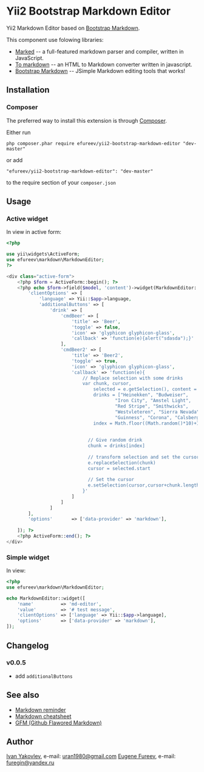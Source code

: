 # Yii2 Bootstrap Markdown Editor

Yii2 Markdown Editor based on [Bootstrap Markdown](http://www.codingdrama.com/bootstrap-markdown/).

This component use folowing libraries:
* [Marked](https://github.com/chjj/marked) -- a full-featured markdown parser and compiler, written in JavaScript.
* [To markdown](https://github.com/domchristie/to-markdown) -- an HTML to Markdown converter written in javascript.
* [Bootstrap Markdown](http://www.codingdrama.com/bootstrap-markdown/) -- JSimple Markdown editing tools that works!


## Installation

### Composer

The preferred way to install this extension is through [Composer](http://getcomposer.org/).

Either run

```
php composer.phar require efureev/yii2-bootstrap-markdown-editor "dev-master"
```

or add

```
"efureev/yii2-bootstrap-markdown-editor": "dev-master"
```

to the require section of your ```composer.json```


## Usage

### Active widget

In view in active form:

```php
<?php

use yii\widgets\ActiveForm;
use efureev\markdown\MarkdownEditor;
?>

<div class="active-form">
    <?php $form = ActiveForm::begin(); ?>
    <?php echo $form->field($model, 'content')->widget(MarkdownEditor::className(), [
        'clientOptions' => [
            'language' => Yii::$app->language,
            'additionalButtons' => [
                'drink' => [
                    'cmdBeer' => [
                        'title' => 'Beer',
                        'toggle' => false,
                        'icon' => 'glyphicon glyphicon-glass',
                        'callback' => 'function(e){alert("sdasda");}'
                    ],
                    'cmdBeer2' => [
                        'title' => 'Beer2',
                        'toggle' => true,
                        'icon' => 'glyphicon glyphicon-glass',
                        'callback' => 'function(e){
                            // Replace selection with some drinks
                            var chunk, cursor,
                                selected = e.getSelection(), content = e.getContent(),
                                drinks = ["Heinekken", "Budweiser",
                                        "Iron City", "Amstel Light",
                                        "Red Stripe", "Smithwicks",
                                        "Westvleteren", "Sierra Nevada",
                                        "Guinness", "Corona", "Calsberg"],
                                index = Math.floor((Math.random()*10)+1)
            
            
                              // Give random drink
                              chunk = drinks[index]
                
                              // transform selection and set the cursor into chunked text
                              e.replaceSelection(chunk)
                              cursor = selected.start
                
                              // Set the cursor
                              e.setSelection(cursor,cursor+chunk.length)
                            }'
                        ]
                    ]
                ]
        ],
        'options'       => ['data-provider' => 'markdown'],
        
    ]); ?>
    <?php ActiveForm::end(); ?>
</div>
```


### Simple widget

In view:

```php
<?php
use efureev\markdown\MarkdownEditor;

echo MarkdownEditor::widget([
    'name'          => 'md-editor',
    'value'         => '# test message',
    'clientOptions' => ['language' => Yii::$app->language],
    'options'       => ['data-provider' => 'markdown'],
]);
```


## Changelog

### v0.0.5

- add `additionalButtons`



## See also

* [Markdown reminder](http://sites.ateliers-pierrot.fr/markdown-extended/markdown_reminders.html)
* [Markdown cheatsheet](https://github.com/adam-p/markdown-here/wiki/Markdown-Cheatsheet#wiki-hr)
* [GFM (Github Flawored Markdown)](http://github.github.com/github-flavored-markdown/)


## Author
[Ivan Yakovlev](https://github.com/uran1980/), e-mail: [uran1980@gmail.com](mailto:uran1980@gmail.com)
[Eugene Fureev](https://github.com/efureev/), e-mail: [furegin@yandex.ru](mailto:furegin@yandex.ru)
